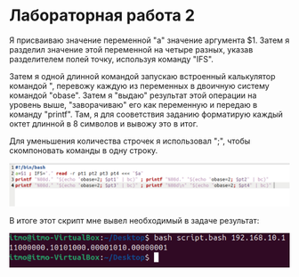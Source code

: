 # Лабораторная работа 2

Я присваиваю значение переменной "а" значение аргумента $1. 
Затем я разделил значение этой переменной на четыре разных, указав разделителем полей точку, используя команду "IFS".

Затем я одной длинной командой запускаю встроенный калькулятор командой ", перевожу каждую из переменных в двоичную систему командой "obase". Затем я "выдаю" результат этой операции на уровень выше, "заворачиваю" его как переменную и передаю в команду "printf". Там, я для сооветствия заданию форматирую каждый октет длинной в 8 символов и вывожу это в итог.

Для уменьшения количества строчек я использовал ";", чтобы скомпоновать команды в одну строку.

![image](/2.png)

В итоге этот скрипт мне вывел необходимый в задаче результат:

![image](/1.png)
